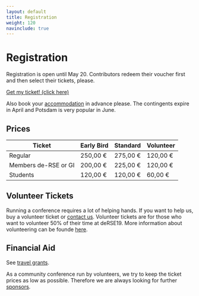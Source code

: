 ```yaml
--- 
layout: default 
title: Registration
weight: 120
navinclude: true
---
```


# Registration

Registration is open until May 20. Contributors redeem their voucher first and then select their tickets, please.

<a href="https://pretix.derse19.uni-jena.de/de-RSE/2019/" class="btn btn-info glyphicon-pencil" target="_blank">Get my ticket! (click here)</a>

Also book your [accommodation](accommodation.html) in advance please. The contingents expire in April and Potsdam is very popular in June.

## Prices

Ticket|Early Bird|Standard|Volunteer
-- |--|--|--
Regular|250,00 €|275,00 €|120,00 €
Members de-RSE or GI|200,00 €|225,00 €|120,00 €
Students|120,00 €|120,00 €|60,00 €

## Volunteer Tickets

Running a conference requires a lot of helping hands. If you want to help us, buy a volunteer ticket or [contact us](contact.html). Volunteer tickets are for those who want to volunteer 50% of their time at deRSE19. More information about volunteering can be founde [here](volunteering.html).

## Financial Aid

See [travel grants](travel-grants.html).

As a community conference run by volunteers, we try to keep the ticket prices as low as possible. Therefore we are always looking for further [sponsors](sponsorship.html).

